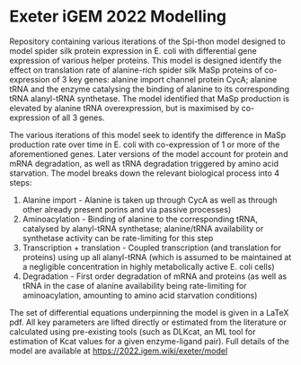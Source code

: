 # Exeter iGEM 2022 Modelling
Repository containing various iterations of the Spi-thon model designed to model spider silk protein expression in E. coli with differential gene expression of various helper proteins. This model is designed identify the effect on translation rate of alanine-rich spider silk MaSp proteins of co-expression of 3 key genes: alanine import channel protein CycA; alanine tRNA and the enzyme catalysing the binding of alanine to its corresponding tRNA alanyl-tRNA synthetase. The model identified that MaSp production is elevated by alanine tRNA overexpression, but is maximised by co-expression of all 3 genes. 

The various iterations of this model seek to identify the difference in MaSp production rate over time in E. coli with co-expression of 1 or more of the aforementioned genes. Later versions of the model account for protein and mRNA degradation, as well as tRNA degradation triggered by amino acid starvation. The model breaks down the relevant biological process into 4 steps: 
1) Alanine import - Alanine is taken up through CycA as well as through other already present porins and via passive processes)
2) Aminoacylation - Binding of alanine to the corresponding tRNA, catalysed by alanyl-tRNA synthetase; alanine/tRNA availability or synthetase activity can be rate-limiting for this step
3) Transcription + translation - Coupled transcription (and translation for proteins) using up all alanyl-tRNA (which is assumed to be maintained at a negligible concentration in highly metabolically active E. coli cells)
4) Degradation - First order degradation of mRNA and proteins (as well as tRNA in the case of alanine availability being rate-limiting for aminoacylation, amounting to amino acid starvation conditions)

The set of differential equations underpinning the model is given in a LaTeX pdf. All key parameters are lifted directly or estimated from the literature or calculated using pre-existing tools (such as DLKcat, an ML tool for estimation of Kcat values for a given enzyme-ligand pair). Full details of the model are available at https://2022.igem.wiki/exeter/model
